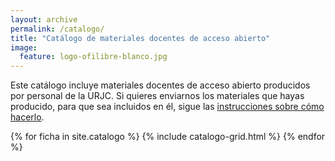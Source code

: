 ```yaml
---
layout: archive
permalink: /catalogo/
title: "Catálogo de materiales docentes de acceso abierto"
image:
  feature: logo-ofilibre-blanco.jpg
---
```


Este catálogo incluye materiales docentes de acceso abierto producidos por personal de la URJC. Si quieres enviarnos los materiales que hayas producido, para que sea incluidos en él, sigue las [instrucciones sobre cómo hacerlo](/blog/catalogo-materiales-libres).

<div class="tiles">
{% for ficha in site.catalogo %}
   {% include catalogo-grid.html %}
{% endfor %}

</div><!-- /.tiles -->
